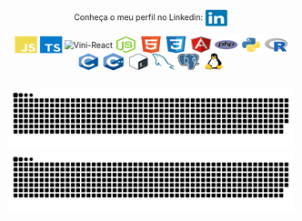  ##
 
 <div align="center" style="display:flex align-items:center" >
   <span>Conheça o meu perfil no Linkedin:</span>
   <a href="https://linkedin.com/in/vinicius-prata-kloh-8bb6581a8">
    <img align="center" alt="Vini-Js" height="30" width="40" src="https://raw.githubusercontent.com/devicons/devicon/master/icons/linkedin/linkedin-original.svg">
   </a>
<!--   <img height="180em" src="https://github-readme-stats.vercel.app/api?username=ViniciusPrataKloh&show_icons=true&include_all_commits=true&count_private=true"/> -->
<!--   <img height="180em" src="https://github-readme-stats.vercel.app/api/top-langs/?username=ViniciusPrataKloh&layout=compact&langs_count=16"/> -->
<div>
<div style="display: inline_block"><br>
  <img align="center" alt="Vini-Js" height="30" width="40" src="https://raw.githubusercontent.com/devicons/devicon/master/icons/javascript/javascript-plain.svg">
  <img align="center" alt="Vini-Ts" height="30" width="40" src="https://raw.githubusercontent.com/devicons/devicon/master/icons/typescript/typescript-plain.svg">
  <img align="center" alt="Vini-React" height="30" width="40" src="https://cdn.jsdelivr.net/gh/devicons/devicon/icons/react/react-original.svg" />        
  <img align="center" alt="Vini-Node" height="30" width="40" src="https://raw.githubusercontent.com/devicons/devicon/master/icons/nodejs/nodejs-original.svg">
  <img align="center" alt="Vini-HTML" height="30" width="40" src="https://raw.githubusercontent.com/devicons/devicon/master/icons/html5/html5-original.svg">
  <img align="center" alt="Vini-CSS" height="30" width="40" src="https://raw.githubusercontent.com/devicons/devicon/master/icons/css3/css3-original.svg">
  <img align="center" alt="Vini-Angular" height="30" width="40" src="https://raw.githubusercontent.com/devicons/devicon/master/icons/angularjs/angularjs-original.svg">
  <img align="center" alt="Vini-PHP" height="30" width="40" src="https://raw.githubusercontent.com/devicons/devicon/master/icons/php/php-original.svg">
  <img align="center" alt="Vini-Python" height="30" width="40" src="https://raw.githubusercontent.com/devicons/devicon/master/icons/python/python-original.svg">
  <img align="center" alt="Vini-R" height="30" width="40" src="https://raw.githubusercontent.com/devicons/devicon/master/icons/r/r-original.svg">
  <img align="center" alt="Vini-C" height="30" width="40" src="https://raw.githubusercontent.com/devicons/devicon/master/icons/c/c-original.svg">
  <img align="center" alt="Vini-C++" height="30" width="40" src="https://raw.githubusercontent.com/devicons/devicon/master/icons/cplusplus/cplusplus-original.svg">
  <img align="center" alt="Vini-Bash" height="30" width="40" src="https://raw.githubusercontent.com/devicons/devicon/master/icons/bash/bash-original.svg">
  <img align="center" alt="vini-MySQL" height="30" width="40" src="https://raw.githubusercontent.com/devicons/devicon/master/icons/mysql/mysql-original.svg">
  <img align="center" alt="Vini-PostgreSQL" height="30" width="40" src="https://github.com/devicons/devicon/blob/master/icons/postgresql/postgresql-original.svg">
  <img align="center" alt="Vini-Linux" height="30" width="40" src="https://raw.githubusercontent.com/devicons/devicon/master/icons/linux/linux-original.svg">
</div>
  
  ##
  
<div> 

  ![Snake animation](https://github.com/ViniciusPrataKloh/ViniciusPrataKloh/blob/output/github-contribution-grid-snake-dark.svg)
  ![Snake animation](https://github.com/ViniciusPrataKloh/ViniciusPrataKloh/blob/output/github-contribution-grid-snake-dark.svg)

</div>
